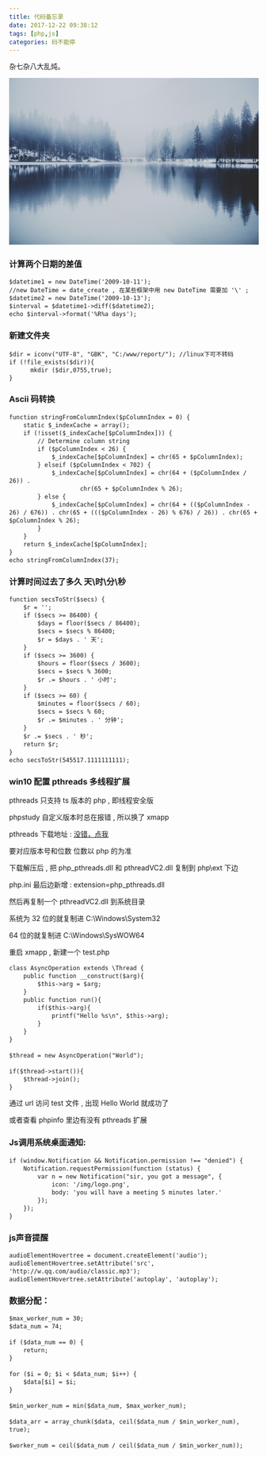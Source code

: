 ```yaml
---
title: 代码备忘录
date: 2017-12-22 09:38:12
tags: [php,js]
categories: 码不能停
---
```


杂七杂八大乱炖。

![](notes/st.jpg)
<!--more-->
### 计算两个日期的差值
```
$datetime1 = new DateTime('2009-10-11');  
//new DateTime = date_create , 在某些框架中用 new DateTime 需要加 '\' ;
$datetime2 = new DateTime('2009-10-13');  
$interval = $datetime1->diff($datetime2);  
echo $interval->format('%R%a days'); 
```
 
### 新建文件夹
```
$dir = iconv("UTF-8", "GBK", "C:/www/report/"); //linux下可不转码
if (!file_exists($dir)){
      mkdir ($dir,0755,true);
}
```

### Ascii 码转换
```
function stringFromColumnIndex($pColumnIndex = 0) {
    static $_indexCache = array();
    if (!isset($_indexCache[$pColumnIndex])) {
        // Determine column string
        if ($pColumnIndex < 26) {
            $_indexCache[$pColumnIndex] = chr(65 + $pColumnIndex);
        } elseif ($pColumnIndex < 702) {
            $_indexCache[$pColumnIndex] = chr(64 + ($pColumnIndex / 26)) .
                    chr(65 + $pColumnIndex % 26);
        } else {
            $_indexCache[$pColumnIndex] = chr(64 + (($pColumnIndex - 26) / 676)) . chr(65 + ((($pColumnIndex - 26) % 676) / 26)) . chr(65 + $pColumnIndex % 26);
        }
    }
    return $_indexCache[$pColumnIndex];
}
echo stringFromColumnIndex(37);
```

### 计算时间过去了多久 天\时\分\秒
```
function secsToStr($secs) {
    $r = '';
    if ($secs >= 86400) {
        $days = floor($secs / 86400);
        $secs = $secs % 86400;
        $r = $days . ' 天';
    }
    if ($secs >= 3600) {
        $hours = floor($secs / 3600);
        $secs = $secs % 3600;
        $r .= $hours . ' 小时';
    }
    if ($secs >= 60) {
        $minutes = floor($secs / 60);
        $secs = $secs % 60;
        $r .= $minutes . ' 分钟';
    }
    $r .= $secs . ' 秒';
    return $r;
}
echo secsToStr(545517.1111111111);
```

### win10 配置 pthreads 多线程扩展

pthreads 只支持 ts 版本的 php , 即线程安全版

phpstudy 自定义版本时总在报错 , 所以换了 xmapp

pthreads 下载地址 : [没错，点我](http://windows.php.net/downloads/pecl/releases/pthreads/)

要对应版本号和位数  位数以 php 的为准

下载解压后 , 把 php_pthreads.dll 和  pthreadVC2.dll 复制到 php\ext 下边

php.ini 最后边新增 : extension=php_pthreads.dll

然后再复制一个 pthreadVC2.dll 到系统目录

系统为 32 位的就复制进 C:\Windows\System32

64 位的就复制进 C:\Windows\SysWOW64

重启 xmapp , 新建一个 test.php
```
class AsyncOperation extends \Thread {
    public function __construct($arg){
        $this->arg = $arg;
    }
    public function run(){
        if($this->arg){
            printf("Hello %s\n", $this->arg);
        }
    }
}

$thread = new AsyncOperation("World");

if($thread->start()){
    $thread->join();
}
```
通过 url 访问 test 文件 , 出现 Hello World 就成功了

或者查看 phpinfo 里边有没有 pthreads 扩展

### Js调用系统桌面通知:
```
if (window.Notification && Notification.permission !== "denied") {
	Notification.requestPermission(function (status) {
		var n = new Notification("sir, you got a message", {
			icon: '/img/logo.png',
			body: 'you will have a meeting 5 minutes later.'
		});
	});
}
```
### js声音提醒
```  
audioElementHovertree = document.createElement('audio');  
audioElementHovertree.setAttribute('src', 'http://w.qq.com/audio/classic.mp3');  
audioElementHovertree.setAttribute('autoplay', 'autoplay');
```

### 数据分配：
```
$max_worker_num = 30;
$data_num = 74;

if ($data_num == 0) {
	return;
}

for ($i = 0; $i < $data_num; $i++) {
	$data[$i] = $i;
}

$min_worker_num = min($data_num, $max_worker_num);

$data_arr = array_chunk($data, ceil($data_num / $min_worker_num), true);

$worker_num = ceil($data_num / ceil($data_num / $min_worker_num));
```
